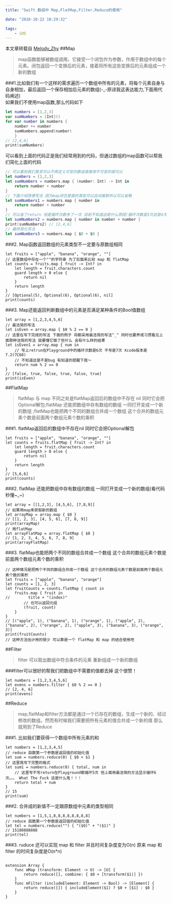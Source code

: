 ```yaml
---
title: "Swift 数组中 Map,FlatMap,Filter,Reduce的使用"

date: "2018-10-22 10:29:32"

tags: 
    - iOS
---
```




本文章转载自 [Melody_Zhy](http://www.cocoachina.com/swift/20160210/15068.html) 
##Map
> map函数能够被数组调用，它接受一个闭包作为参数，作用于数组中的每个元素。闭包返回一个变换后的元素，接着将所有这些变换后的元素组成一个新的数组

###1.比如我们有一个这样的需求遍历一个数组中所有的元素，将每个元素自身与自身相加，最后返回一个保存相加后元素的数组(-_-原谅我这表达能力,下面用代码阐述)	
如果我们不使用map函数,那么代码如下
```Swift
let numbers = [1,2,3]
var sumNumbers = [Int]()
for var number in numbers {
	number += number
	sumNumbers.append(number)
	}
// [2,4,6]
print(sumNumbers)	
```
可以看到上面的代码正是我们经常用到的代码，但通过数组的map函数可以帮我们简化上面的代码
<!-- more --> 
```Swift
// 可以看到我们甚至可以不再定义可变的数组直接用不可变的就可以
let numbers = [1,2,3]
let sumNumbers = numbers.map { (number: Int) -> Int in
    return number + number
}
// 下面介绍简便写法 因为map闭包里面的类型可以自动推断所以可以省略
let sumNumbers1 = numbers.map { number in
    return number + number
}
// 可以省了return 但是循环次数多了一次 目前不知道这是什么原因(循环次数是3次这是4次) 结果是一样的 
let sumNumbers2 = numbers.map { number in number + number }
print(sumNumbers2) // [2,4,6]
// 最终简化写法
let sumNumbers3 = numbers.map { $0 + $0 }
```

###2. Map函数返回数组的元素类型不一定要与原数组相同

```
let fruits = ["apple", "banana", "orange", ""]
// 这里数组中存在一个""的字符串 为了后面来比较 map 和 flatMap
let counts = fruits.map { fruit -> Int? in
    let length = fruit.characters.count
    guard length > 0 else {
        return nil
    }
    return length
}
// [Optional(5), Optional(6), Optional(6), nil]
print(counts)
```

###3. Map还能返回判断数组中的元素是否满足某种条件的Bool值数组
```
let array = [1,2,3,4,5,6]
// 最洁简的写法
let isEven = array.map { $0 % 2 == 0 }
// 这里在写下完成的写法 下面的例子 将都采用最洁简的写法^_^ 同时也要养成习惯看见上面那种洁简的写法 就要懂它做了些什么 会有什么样的结果
let isEven1 = array.map { num in
    // 写上retrun在Playground中的循环次数是6次 不写是7次 Xcode版本是7.2(7C68) 
    // 不知道这是不是bug 有知道的提醒下我～
    return num % 2 == 0
}
// [false, true, false, true, false, true]
print(isEven)
```

##FlatMap
>flatMap 与 map 不同之处是flatMap返回后的数组中不存在 nil 同时它会把Optional解包;flatMap 还能把数组中存有数组的数组 一同打开变成一个新的数组 ;flatMap也能把两个不同的数组合并成一个数组 这个合并的数组元素个数是前面两个数组元素个数的乘积

###1. flatMap返回后的数组中不存在nil 同时它会把Optional解包

```
let fruits = ["apple", "banana", "orange", ""]
let counts = fruits.flatMap { fruit -> Int? in
    let length = fruit.characters.count
    guard length > 0 else {
        return nil
    }
    return length
}
// [5,6,6]
print(counts)
```

###2. flatMap 还能把数组中存有数组的数组 一同打开变成一个新的数组(看代码秒懂~_~)

```
let array = [[1,2,3], [4,5,6], [7,8,9]]
// 如果用map来获取新的数组
let arrayMap = array.map { $0 }
// [[1, 2, 3], [4, 5, 6], [7, 8, 9]]
print(arrayMap)
// 用flatMap
let arrayFlatMap = array.flatMap { $0 }
// [1, 2, 3, 4, 5, 6, 7, 8, 9]
print(arrayFlatMap)
```

###3. flatMap也能把两个不同的数组合并成一个数组 这个合并的数组元素个数是前面两个数组元素个数的乘积

```
// 这种情况是把两个不同的数组合并成一个数组 这个合并的数组元素个数是前面两个数组元素个数的乘积
let fruits = ["apple", "banana", "orange"]
let counts = [1, 2, 3]
let fruitCounts = counts.flatMap { count in
    fruits.map { fruit in
//        title + "(index)"
        // 也可以返回元组
        (fruit, count)
    }
}
// [("apple", 1), ("banana", 1), ("orange", 1), ("apple", 2), ("banana", 2), ("orange", 2), ("apple", 3), ("banana", 3), ("orange", 3)]
print(fruitCounts)
// 这种方法估计用的很少 可以算是一个 flatMap 和 map 的结合使用吧
```

##Filter
>filter 可以取出数组中符合条件的元素 重新组成一个新的数组

###filter可以很好的帮我们把数组中不需要的值都去掉 这个很赞！

```
let numbers = [1,2,3,4,5,6]
let evens = numbers.filter { $0 % 2 == 0 }
// [2, 4, 6]
print(evens)
```

##Reduce
>map,flatMap和filter方法都是通过一个已存在的数组，生成一个新的、经过修改的数组。然而有时候我们需要把所有元素的值合并成一个新的值 那么就用到了Reduce

###1. 比如我们要获得一个数组中所有元素的和

```
let numbers = [1,2,3,4,5]
// reduce 函数第一个参数是返回值的初始化值
let sum = numbers.reduce(0) { $0 + $1 }
// 这里我写下完整的格式
let sum1 = numbers.reduce(0) { total, num in
    // 这里写不写return在Playground都循环5次 但上面用最洁简的方法显示循环6次。。。 What The Fuck 这是什么鬼！！！
    return total + num
}
// 15
print(sum)
```

###2. 合并成的新值不一定跟原数组中元素的类型相同

```
let numbers = [1,5,1,8,8,8,8,8,8,8,8]
// reduce 函数第一个参数是返回值的初始化值
let tel = numbers.reduce("") { "($0)" + "($1)" }
// 15188888888
print(tel)
```

###3. ruduce 还可以实现 map 和 filter 并且时间复杂度变为O(n) 原来 map 和 filter 的时间复杂度是O(n*n)

```

extension Array {
    func mMap (transform: Element -> U) -> [U] {
        return reduce([], combine: { $0 + [transform($1)] })
    }
    func mFilter (includeElement: Element -> Bool) -> [Element] {
        return reduce([]) { includeElement($1) ? $0 + [$1] : $0 }
    }
}
```